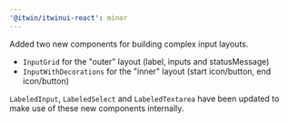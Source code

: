 ```yaml
---
'@itwin/itwinui-react': minor
---
```


Added two new components for building complex input layouts.
 - `InputGrid` for the "outer" layout (label, inputs and statusMessage)
 - `InputWithDecorations` for the "inner" layout (start icon/button, end icon/button)

`LabeledInput`, `LabeledSelect` and `LabeledTextarea` have been updated to make use of these new components internally.
